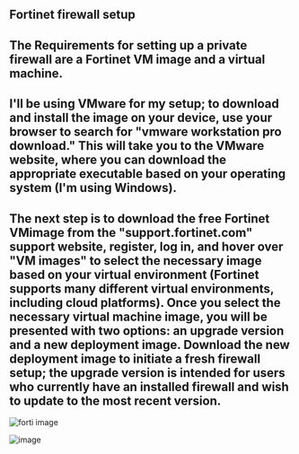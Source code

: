 ## Fortinet firewall setup
## The Requirements for setting up a private firewall are a Fortinet VM image and a virtual machine.
## I'll be using VMware for my setup; to download and install the image on your device, use your browser to search for "vmware workstation pro download." This will take you to the VMware website, where you can download the appropriate executable based on your operating system (I'm using Windows).
## The next step is to download the free Fortinet VMimage from the "support.fortinet.com" support website, register, log in, and hover over "VM images" to select the necessary image based on your virtual environment (Fortinet supports many different virtual environments, including cloud platforms). Once you select the necessary virtual machine image, you will be presented with two options: an upgrade version and a new deployment image. Download the new deployment image to initiate a fresh firewall setup; the upgrade version is intended for users who currently have an installed firewall and wish to update to the most recent version.
![forti image](https://github.com/Bukaslye/Bukaslye/assets/156098907/760e3436-14d2-486f-9255-0a5877180bf0)

![image](https://github.com/Bukaslye/Bukaslye/assets/156098907/45a77477-63ad-4ceb-ae20-c7ea4c4a2820)

